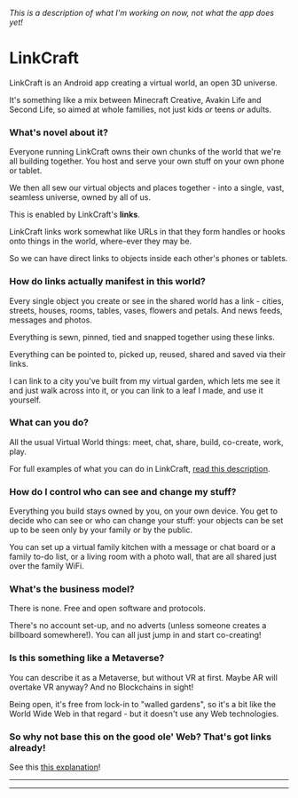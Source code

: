 _This is a description of what I'm working on now, not what the app does yet!_

# LinkCraft

LinkCraft is an Android app creating a virtual world, an open 3D universe.

It's something like a mix between Minecraft Creative, Avakin Life and Second Life, so
aimed at whole families, not just kids _or_ teens _or_ adults.

### What's novel about it?

Everyone running LinkCraft owns their own chunks of the world that we're all building
together. You host and serve your own stuff on your own phone or tablet.

We then all sew our virtual objects and places together - into a single, vast, seamless
universe, owned by all of us.

This is enabled by LinkCraft's **links**.

LinkCraft links work somewhat like URLs in that they form handles or hooks onto things
in the world, where-ever they may be.

So we can have direct links to objects inside each other's phones or tablets.

### How do links actually manifest in this world?

Every single object you create or see in the shared world has a link - cities, streets,
houses, rooms, tables, vases, flowers and petals. And news feeds, messages and photos.

Everything is sewn, pinned, tied and snapped together using these links.

Everything can be pointed to, picked up, reused, shared and saved via their links.

I can link to a city you've built from my virtual garden, which lets me see it and just
walk across into it, or you can link to a leaf I made, and use it yourself.

### What can you do?

All the usual Virtual World things: meet, chat, share, build, co-create, work, play.

For full examples of what you can do in LinkCraft, [read this description](README-Usage.md).

### How do I control who can see and change my stuff?

Everything you build stays owned by you, on your own device. You get to decide who can
see or who can change your stuff: your objects can be set up to be seen only by your
family or by the public.

You can set up a virtual family kitchen with a message or chat board or a family to-do
list, or a living room with a photo wall, that are all shared just over the family WiFi.

### What's the business model?

There is none. Free and open software and protocols.

There's no account set-up, and no adverts (unless someone creates a billboard
somewhere!). You can all just jump in and start co-creating!

### Is this something like a Metaverse?

You can describe it as a Metaverse, but without VR at first. Maybe AR will overtake VR
anyway? And no Blockchains in sight!

Being open, it's free from lock-in to "walled gardens", so it's a bit like the World Wide
Web in that regard - but it doesn't use any Web technologies.

### So why not base this on the good ole' Web? That's got links already!

See this [this explanation](README-Web.md)!

____________________________________



____________________________________
